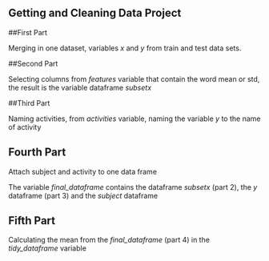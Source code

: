 ## Getting and Cleaning Data Project



##First Part

Merging in one  dataset, variables *x* and *y* from train and test data sets.

##Second Part

Selecting columns from *features* variable that contain the word mean or std, the result is the variable dataframe *subsetx*

##Third Part

Naming activities, from *activities* variable, naming the variable *y* to the name of activity

## Fourth Part

Attach subject and activity to one data frame

The variable *final_dataframe* contains the dataframe *subsetx* (part 2), the *y* dataframe (part 3) and the *subject* dataframe

## Fifth Part

Calculating the mean from the *final_dataframe* (part 4) in the *tidy_dataframe* variable
